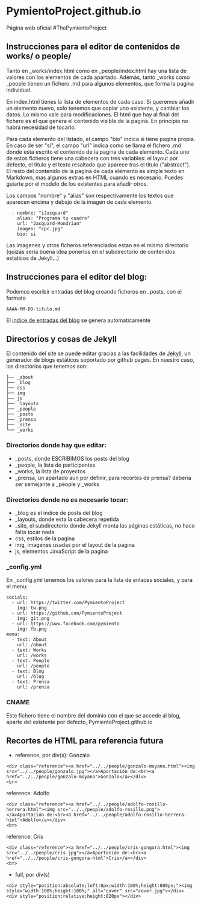 # PymientoProject.github.io
Página web oficial #ThePymientoProject

## Instrucciones para el editor de contenidos de works/ o people/ 
Tanto en _works/index.html como en _people/index.html hay una lista de valores con los elementos de cada apartado. Además, tanto _works como _people tienen un fichero .md para algunos elementos, que forma la pagina individual.

En index.html tienes la lista de elementos de cada caso. Si queremos añadir un elemento nuevo, solo tenemos que copiar uno existente, y cambiar los datos. Lo mismo vale para modificaciones. El html que hay al final del fichero es el que genera el contenido visible de la pagina. En principio no habrá necesidad de tocarlo.

Para cada elemento del listado, el campo "bio" indica si tiene pagina propia. En caso de ser "si", el campo "url" indica como se llama el fichero .md donde esta escrito el contenido de la pagina de cada elemento. Cada uno de estos ficheros tiene una cabecera con tres variables: el layout por defecto, el titulo y el texto resaltado que aparece tras el titulo ("abstract"). El resto del contenido de la pagina de cada elemento es simple texto en Markdown, mas algunos extras en HTML cuando es necesario. Puedes guiarte por el modelo de los existentes para añadir otros.

Los campos "nombre" y "alias" son respectivamente los textos que aparecen encima y debajo de la imagen de cada elemento.

```
  - nombre: "iJacquard"
    alias: "Programa tu cuadro"
    url: "Jacquard-Mondrian"
    imagen: "cpc.jpg"
    bio: si
```

Las imagenes y otros ficheros referenciados estan en el mismo directorio (quizás sería buena idea ponerlos en el subdirectorio de contenidos estaticos de Jekyll...)

## Instrucciones para el editor del blog:

Podemos escribir entradas del blog creando ficheros en _posts, con el formato 
```
AAAA-MM-DD-titulo.md
```
El [indice de entradas del blog](/blog) se genera automaticamente


## Directorios y cosas de Jekyll

El contenido del site se puede editar gracias a las facilidades de [Jekyll](https://jekyllrb.com/), un generador de blogs estáticos soportado por github pages. En nuestro caso, los directorios que tenemos son:

```
├── _about
├── _blog
├── css
├── img
├── js
├── _layouts
├── _people
├── _posts
├── _prensa
├── _site
└── _works
```
### Directorios donde hay que editar:
- _posts, donde ESCRIBIMOS los posts del blog
- _people, la lista de participantes 
- _works, la lista de proyectos
- _prensa, un apartado aun por definir, para recortes de prensa? deberia ser semejante a _people y _works

### Directorios donde no es necesario tocar:
- _blog es el indice de posts del blog
- _layouts, donde esta la cabecera repetida
- _site, el subdirectorio donde Jekyll monta las páginas estáticas, no hace falta tocar nada
- css, estilos de la pagina
- img, imagenes usadas por el layout de la pagina
- js, elementos JavaScript de la pagina

### _config.yml
En _config.yml tenemos los valores para la lista de enlaces sociales, y para el menu:

```
socials:
  - url: https://twitter.com/PymientoProject
    img: tw.png
  - url: https://github.com/PymientoProject
    img: git.png
  - url: https://www.facebook.com/pymiento
    img: fb.png
menu:
  - text: About
    url: /about
  - text: Works
    url: /works
  - text: People
    url: /people
  - text: Blog
    url: /blog
  - text: Prensa
    url: /prensa
```
### CNAME
Este fichero tiene el nombre del dominio con el que se accede al blog, aparte del existente por defecto, PymientoProject.github.io

## Recortes de HTML para referencia futura
- reference, por div(s): Gonzalo
```
<div class="reference"><a href="../../people/gonzalo-moyano.html"><img src="../../people/gonzalo.jpg"></a>Aportación de:<br><a href="../../people/gonzalo-moyano">Gonzalo</a></div>
<br>
```

reference: Adolfo
```
<div class="reference"><a href="../../people/adolfo-rosillo-herrera.html"><img src="../../people/adolfo-rosillo.png"></a>Aportación de:<br><a href="../../people/adolfo-rosillo-herrera-html">Adolfo</a></div>
<br>
```
reference: Cris
```
<div class="reference"><a href="../../people/cris-gongora.html"><img src="../../people/cris.jpg"></a>Aportación de:<br><a href="../../people/cris-gongora-html">Cris</a></div>
<br>
```

- full, por div(s)
```
<div style="position:absolute;left:0px;width:100%;height:800px;"><img style="width:100%;height:100%;" alt="cover" src="cover.jpg"></div>
<div style="position:relative;height:820px"></div>
```

